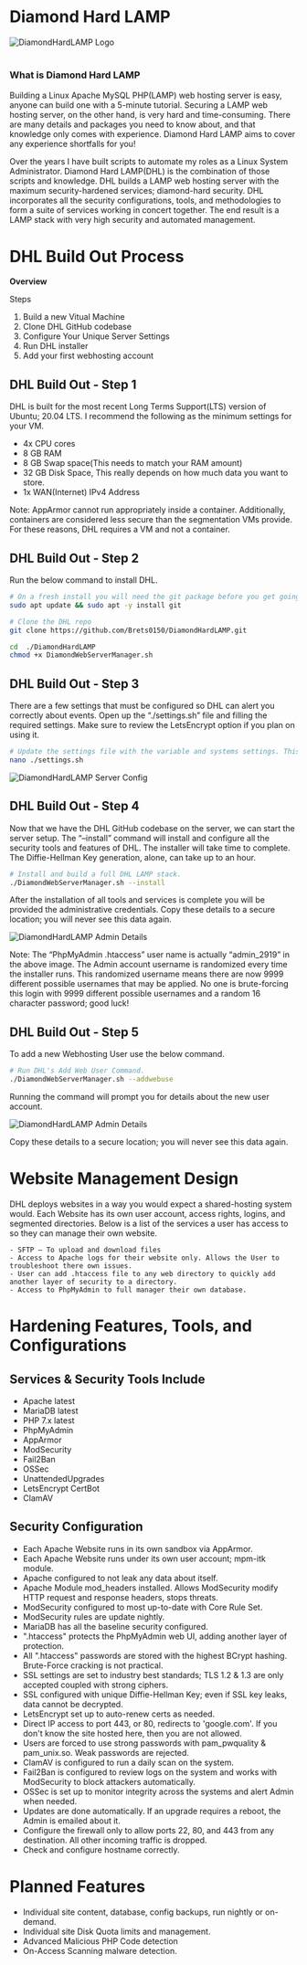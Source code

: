 # Diamond Hard LAMP

![DiamondHardLAMP Logo](https://cybergladius.com/wp-content/uploads/2021/11/logo_2_small.png)
# 
### What is Diamond Hard LAMP
Building a Linux Apache MySQL PHP(LAMP) web hosting server is easy, anyone can build one with a 5-minute tutorial. Securing a LAMP web hosting server, on the other hand, is very hard and time-consuming. There are many details and packages you need to know about, and that knowledge only comes with experience. Diamond Hard LAMP aims to cover any experience shortfalls for you!

Over the years I have built scripts to automate my roles as a Linux System Administrator. Diamond Hard LAMP(DHL) is the combination of those scripts and knowledge. DHL builds a LAMP web hosting server with the maximum security-hardened services; diamond-hard security. DHL incorporates all the security configurations, tools, and methodologies to form a suite of services working in concert together. The end result is a LAMP stack with very high security and automated management.

# 

# DHL Build Out Process
**Overview**

Steps
1. Build a new Vitual Machine
2. Clone DHL GitHub codebase
3. Configure Your Unique Server Settings
4. Run DHL installer
5. Add your first webhosting account

## DHL Build Out - Step 1
DHL is built for the most recent Long Terms Support(LTS) version of Ubuntu; 20.04 LTS. I recommend the following as the minimum settings for your VM.
- 4x CPU cores
- 8 GB RAM
- 8 GB Swap space(This needs to match your RAM amount)
- 32 GB Disk Space, This really depends on how much data you want to store.
- 1x WAN(Internet) IPv4 Address

Note: AppArmor cannot run appropriately inside a container. Additionally, containers are considered less secure than the segmentation VMs provide. For these reasons, DHL requires a VM and not a container.

##  DHL Build Out - Step 2
Run the below command to install DHL.
```bash
# On a fresh install you will need the git package before you get going. 
sudo apt update && sudo apt -y install git

# Clone the DHL repo
git clone https://github.com/Brets0150/DiamondHardLAMP.git

cd  ./DiamondHardLAMP
chmod +x DiamondWebServerManager.sh
```

##  DHL Build Out - Step 3
There are a few settings that must be configured so DHL can alert you correctly about events. Open up the “./settings.sh” file and filling the required settings. Make sure to review the LetsEncrypt option if you plan on using it.

```bash
# Update the settings file with the variable and systems settings. This MUST be updated!
nano ./settings.sh
```
![DiamondHardLAMP Server Config](https://cybergladius.com/wp-content/uploads/2021/11/dhl_settings-1024x207.png)

##  DHL Build Out - Step 4
Now that we have the DHL GitHub codebase on the server, we can start the server setup. The “–install” command will install and configure all the security tools and features of DHL. The installer will take time to complete. The Diffie-Hellman Key generation, alone, can take up to an hour.

```bash
# Install and build a full DHL LAMP stack. 
./DiamondWebServerManager.sh --install
```

After the installation of all tools and services is complete you will be provided the administrative credentials. Copy these details to a secure location; you will never see this data again.

![DiamondHardLAMP Admin Details](https://cybergladius.com/wp-content/uploads/2021/11/dhl_install_complete.png)

Note: The “PhpMyAdmin .htaccess” user name is actually “admin_2919” in the above image. The Admin account username is randomized every time the installer runs. This randomized username means there are now 9999 different possible usernames that may be applied. No one is brute-forcing this login with 9999 different possible usernames and a random 16 character password; good luck!

##  DHL Build Out - Step 5
To add a new Webhosting User use the below command.

```bash
# Run DHL's Add Web User Command. 
./DiamondWebServerManager.sh --addwebuse
```

Running the command will prompt you for details about the new user account. 

![DiamondHardLAMP Admin Details](https://cybergladius.com/wp-content/uploads/2021/12/dhl_addwebuser.png)

Copy these details to a secure location; you will never see this data again. 
#

# Website Management Design
DHL deploys websites in a way you would expect a shared-hosting system would. Each Website has its own user account, access rights, logins, and segmented directories. Below is a list of the services a user has access to so they can manage their own website.

    - SFTP – To upload and download files
    - Access to Apache logs for their website only. Allows the User to troubleshoot there own issues.
    - User can add .htaccess file to any web directory to quickly add another layer of security to a directory.
    - Access to PhpMyAdmin to full manager their own database.

# 

# Hardening Features, Tools, and Configurations

## Services & Security Tools Include 
 - Apache latest
 - MariaDB latest
 - PHP 7.x latest
 - PhpMyAdmin
 - AppArmor
 - ModSecurity
 - Fail2Ban
 - OSSec
 - UnattendedUpgrades
 - LetsEncrypt CertBot
 - ClamAV

## Security Configuration  
- Each Apache Website runs in its own sandbox via AppArmor.
- Each Apache Website runs under its own user account; mpm-itk module.
- Apache configured to not leak any data about itself.
- Apache Module mod_headers installed. Allows ModSecurity modify HTTP request and response headers, stops threats.
- ModSecurity configured to most up-to-date with Core Rule Set.
- ModSecurity rules are update nightly.
- MariaDB has all the baseline security configured. 
- ".htaccess" protects the PhpMyAdmin web UI, adding another layer of protection.
- All ".htaccess" passwords are stored with the highest BCrypt hashing. Brute-Force cracking is not practical.
- SSL settings are set to industry best standards; TLS 1.2 & 1.3 are only accepted coupled with strong ciphers. 
- SSL configured with unique Diffie-Hellman Key; even if SSL key leaks, data cannot be decrypted.
- LetsEncrypt set up to auto-renew certs as needed.
- Direct IP access to port 443, or 80, redirects to 'google.com'. If you don't know the site hosted here, then you are not allowed.
- Users are forced to use strong passwords with pam_pwquality & pam_unix.so. Weak passwords are rejected.
- ClamAV is configured to run a daily scan on the system.
- Fail2Ban is configured to review logs on the system and works with ModSecurity to block attackers automatically.
- OSSec is set up to monitor integrity across the systems and alert Admin when needed. 
- Updates are done automatically. If an upgrade requires a reboot, the Admin is emailed about it.
- Configure the firewall only to allow ports 22, 80, and 443 from any destination. All other incoming traffic is dropped.
- Check and configure hostname correctly.

# 

# Planned Features
- Individual site content, database, config backups, run nightly or on-demand.
- Individual site Disk Quota limits and management.
- Advanced Malicious PHP Code detection
- On-Access Scanning malware detection.

# 
